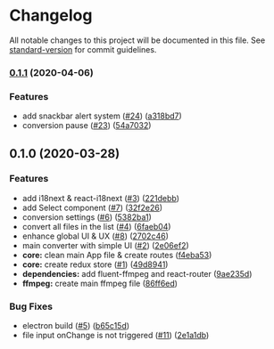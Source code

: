 # Changelog

All notable changes to this project will be documented in this file. See [standard-version](https://github.com/conventional-changelog/standard-version) for commit guidelines.

### [0.1.1](https://github.com/murgatt/material-converter/compare/v0.1.0...v0.1.1) (2020-04-06)


### Features

* add snackbar alert system ([#24](https://github.com/murgatt/material-converter/issues/24)) ([a318bd7](https://github.com/murgatt/material-converter/commit/a318bd75614fd323d2625a516727de17c17724f3))
* conversion pause ([#23](https://github.com/murgatt/material-converter/issues/23)) ([54a7032](https://github.com/murgatt/material-converter/commit/54a7032497c0b4af3e4a5fa67d02d46769d51e10))

## 0.1.0 (2020-03-28)


### Features

* add i18next & react-i18next ([#3](https://github.com/murgatt/material-converter/issues/3)) ([221debb](https://github.com/murgatt/material-converter/commit/221debb55d7f75a8ab810b2c80b1d4d63548af63))
* add Select component ([#7](https://github.com/murgatt/material-converter/issues/7)) ([32f2e26](https://github.com/murgatt/material-converter/commit/32f2e261a512e05c621dc0ccf1a71125d44f5c2e))
* conversion settings ([#6](https://github.com/murgatt/material-converter/issues/6)) ([5382ba1](https://github.com/murgatt/material-converter/commit/5382ba10227ce98b215efeaa21de2920e5b68f4f))
* convert all files in the list ([#4](https://github.com/murgatt/material-converter/issues/4)) ([6faeb04](https://github.com/murgatt/material-converter/commit/6faeb04181914a614cc8e71b771429d71997b00c))
* enhance global UI & UX ([#8](https://github.com/murgatt/material-converter/issues/8)) ([2702c46](https://github.com/murgatt/material-converter/commit/2702c46243dd8cc0d09606324a6c27160a3f0246))
* main converter with simple UI ([#2](https://github.com/murgatt/material-converter/issues/2)) ([2e06ef2](https://github.com/murgatt/material-converter/commit/2e06ef29026942964682ff6f8481b1b57cd6f090))
* **core:** clean main App file & create routes ([f4eba53](https://github.com/murgatt/material-converter/commit/f4eba538dc47b19c9adf69954bbc4c84ff1c3c91))
* **core:** create redux store ([#1](https://github.com/murgatt/material-converter/issues/1)) ([49d8941](https://github.com/murgatt/material-converter/commit/49d89419e143a5dac7564b90b5e2e6640df06fa8))
* **dependencies:** add fluent-ffmpeg and react-router ([9ae235d](https://github.com/murgatt/material-converter/commit/9ae235d84444fe98031ee035da7b14a20e7ba251))
* **ffmpeg:** create main ffmpeg file ([86ff6ed](https://github.com/murgatt/material-converter/commit/86ff6ed19fb4f554461e006569044831aaf613c7))


### Bug Fixes

* electron build ([#5](https://github.com/murgatt/material-converter/issues/5)) ([b65c15d](https://github.com/murgatt/material-converter/commit/b65c15d4d69ff86221c56c4643ed997c003459e0))
* file input onChange is not triggered ([#11](https://github.com/murgatt/material-converter/issues/11)) ([2e1a1db](https://github.com/murgatt/material-converter/commit/2e1a1db98b2cfa4e37ceb9379e79aa82ab07365b))
